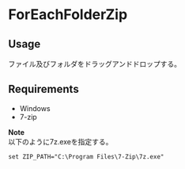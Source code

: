 # ForEachFolderZip 

## Usage
ファイル及びフォルダをドラッグアンドドロップする。

## Requirements
- Windows
- 7-zip  

**Note**  
以下のように7z.exeを指定する。  
```
set ZIP_PATH="C:\Program Files\7-Zip\7z.exe"
```
